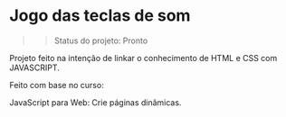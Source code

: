 # Jogo das teclas de som

>>Status do projeto: Pronto

Projeto feito na intenção de linkar o conhecimento de HTML e CSS com JAVASCRIPT.

Feito com base no curso:

JavaScript para Web: Crie páginas dinâmicas.
